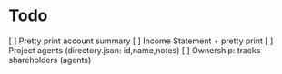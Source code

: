# Todo

[ ] Pretty print account summary
[ ] Income Statement + pretty print
[ ] Project agents (directory.json: id,name,notes)
[ ] Ownership: tracks shareholders (agents)

